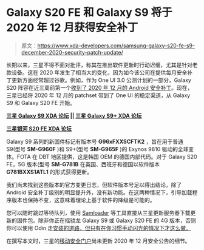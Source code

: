 # Galaxy S20 FE 和 Galaxy S9 将于 2020 年 12 月获得安全补丁

> 原文：<https://www.xda-developers.com/samsung-galaxy-s20-fe-s9-december-2020-security-patch-update/>

长期以来，三星不得不面对批评，称其在推出软件更新时行动迟缓，尤其是针对老款设备。这在 2020 年发生了相当大的变化，因为如今该公司在提供每月安全补丁更新方面经常超过谷歌。例如，作为 One UI 3.0 公测计划的一部分，Galaxy S20 阵容在近三周前第一个[收到了 2020 年 12 月的 Android 安全补丁](https://www.xda-developers.com/samsung-galaxy-s20-one-ui-3-0-beta-december-2020-security-patch/)。现在，三星已经将 2020 年 12 月的 patchset 带到了 One UI 的稳定渠道，从 Galaxy S9 和 Galaxy S20 FE 开始。

**[三星 Galaxy S9 XDA 论坛](https://forum.xda-developers.com/galaxy-s9) || [三星 Galaxy S9+ XDA 论坛](https://forum.xda-developers.com/galaxy-s9-plus)**

**[三星银河 S20 FE XDA 论坛](https://forum.xda-developers.com/galaxy-s20-fe)**

Galaxy S9 系列的新固件标记有版本号 **G96xFXXSCFTK2** ，旨在用于普通 S9(型号 **SM-G960F** )和 S9+(型号 **SM-G965F** )的 Exynos 9810 驱动的全球变体。FOTA 在 DBT 地区提供，这是韩国 OEM 的德国内部代码。对于 Galaxy S20 FE，5G 版本(型号 **SM-G781B** 在英国、西班牙和德国以软件版本 **G781BXXS1ATL1** 的形式获得更新。

我们尚未找到这些版本的官方变更日志，但软件版本号足以得出结论，除了 Android 安全补丁级别的明显提升外，没有新功能。在这两种情况下，引导加载程序版本也保持不变，这意味着理论上基于软件的降级是可能的。

您可以随时跳过等待队列，使用 [Samloader](https://www.xda-developers.com/samloader-download-updates-samsung-galaxy/) 等工具直接从三星更新服务器下载更新的固件包。除非你正在摇骁龙 Galaxy S9 或 Galaxy S20 FE 的 4G 版本，否则你可以使用 Odin 走[安装的道路，但只有在你习惯手动闪光的情况下才这么做。](https://www.xda-developers.com/download-stock-odin-firmware-samfirm/)

在撰写本文时，三星的[移动安全门户](https://security.samsungmobile.com/securityUpdate.smsb)尚未更新 2020 年 12 月安全公告的细节。